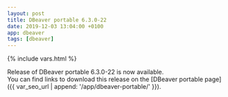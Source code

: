 ```yaml
---
layout: post
title: DBeaver portable 6.3.0-22
date: 2019-12-03 13:04:00 +0100
app: dbeaver
tags: [dbeaver]
---
```

{% include vars.html %}

Release of DBeaver portable 6.3.0-22 is now available.<br />
You can find links to download this release on the [DBeaver portable page]({{ var_seo_url | append: '/app/dbeaver-portable/' }}).
